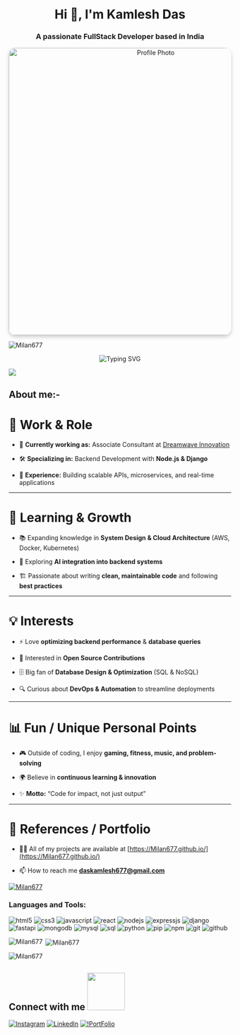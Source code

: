 <h1 align="center">Hi 👋, I'm Kamlesh Das</h1>
<h3 align="center">A passionate FullStack Developer based in India</h3>

<!--  <img align="center" alt="coding" width="50%" height="450"
     src="https://drive.google.com/uc?export=view&id=174OwPyYMU74LOZY2sg6zcGRIcLK5s71_"> -->

<p align="center">
  <img src="https://drive.google.com/uc?export=view&id=174OwPyYMU74LOZY2sg6zcGRIcLK5s71_" 
       alt="Profile Photo" 
       style="border-radius: 15px; box-shadow: 0 4px 8px rgba(0,0,0,0.2); width: 650px;">
</p>





<!--   <img align="right"  alt="codding" width="300" margin-top="50" src="https://cdn.dribbble.com/users/1162077/screenshots/3848914/programmer.gif"> -->
<p align="left"> <img src="https://komarev.com/ghpvc/?username=Milan677&label=Profile%20views&color=0e75b6&style=flat" alt="Milan677" /> </p>
<p align="center">
  <img src="https://readme-typing-svg.demolab.com?lines=Hi!+My+self+Kamlesh+Das;I+am+a+Full-stack+Node+developer;Interested+in+Coding;Curious+to+learn+new+things!&font=Fira+Code&center=true&width=600&height=45&color=37bcf7&vCenter=true&size=22&pause=1000" alt="Typing SVG" />

</p>

      
<img src="https://user-images.githubusercontent.com/73097560/115834477-dbab4500-a447-11eb-908a-139a6edaec5c.gif">
 
 
 
 ## About me:-
 

# 🚀 Work & Role

- 💼 **Currently working as:** Associate Consultant at [Dreamwave Innovation](https://dreamwaveinnovation.com/) 

- 🛠 **Specializing in:** Backend Development with **Node.js & Django**  

- 🧩 **Experience:** Building scalable APIs, microservices, and real-time applications  

---

# 🌱 Learning & Growth

- 📚 Expanding knowledge in **System Design & Cloud Architecture** (AWS, Docker, Kubernetes)  

- 🤖 Exploring **AI integration into backend systems**  

- 🏗 Passionate about writing **clean, maintainable code** and following **best practices**  

---

# 💡 Interests

- ⚡ Love **optimizing backend performance** & **database queries**  

- 🎯 Interested in **Open Source Contributions**  

- 🗄 Big fan of **Database Design & Optimization** (SQL & NoSQL)  

- 🔍 Curious about **DevOps & Automation** to streamline deployments  

---

# 📊 Fun / Unique Personal Points

- 🎮 Outside of coding, I enjoy **gaming, fitness, music, and problem-solving**  

- 🌍 Believe in **continuous learning & innovation**  

- ✨ **Motto:** “Code for impact, not just output”  

---

# 🔗 References / Portfolio

- 👨‍💻 All of my projects are available at [https://Milan677.github.io/](https://Milan677.github.io/)

- 📫 How to reach me **daskamlesh677@gmail.com**

<p align="left"> <a href="https://github.com/ryo-ma/github-profile-trophy"><img src="https://github-profile-trophy.vercel.app/?username=Milan677" alt="Milan677" /></a> </p>
<p align="left">
</p>

<h3 align="left">Languages and Tools:</h3>
<p >
    <img src="https://img.shields.io/badge/HTML5-E34F26?style=for-the-badge&logo=html5&logoColor=white" alt="html5" />
    <img src="https://img.shields.io/badge/CSS3-1572B6?style=for-the-badge&logo=css3&logoColor=white" alt="css3" /> 
    <img src="https://img.shields.io/badge/JavaScript-323330?style=for-the-badge&logo=javascript&logoColor=F7DF1E" alt="javascript" />
    <img src="https://img.shields.io/badge/React-20232A?style=for-the-badge&logo=react&logoColor=61DAFB" alt="react" />
    <img src="https://img.shields.io/badge/Node.js-339933?style=for-the-badge&logo=nodedotjs&logoColor=white" alt="nodejs" />
    <img src="https://img.shields.io/badge/Express.js-000000?style=for-the-badge&logo=express&logoColor=white" alt="expressjs" />
    <img src="https://img.shields.io/badge/Django-092E20?style=for-the-badge&logo=django&logoColor=white" alt="django" />
  <img src="https://img.shields.io/badge/FastAPI-009688?style=for-the-badge&logo=fastapi&logoColor=white" alt="fastapi" />
  <img src="https://img.shields.io/badge/MongoDB-4EA94B?style=for-the-badge&logo=mongodb&logoColor=white" alt="mongodb" />
  <img src="https://img.shields.io/badge/MySQL-005C84?style=for-the-badge&logo=mysql&logoColor=white" alt="mysql" />
  <img src="https://img.shields.io/badge/SQL-336791?style=for-the-badge&logo=postgresql&logoColor=white" alt="sql" />
  <img src="https://img.shields.io/badge/Python-3776AB?style=for-the-badge&logo=python&logoColor=white" alt="python" />
  <img src="https://img.shields.io/badge/pip-3775A9?style=for-the-badge&logo=pypi&logoColor=white" alt="pip" />
  <img src="https://img.shields.io/badge/npm-CB3837?style=for-the-badge&logo=npm&logoColor=white" alt="npm" />
  <img src="https://img.shields.io/badge/Git-f44d27?style=for-the-badge&logo=git&logoColor=white" alt="git" />
  <img src="https://img.shields.io/badge/GitHub-100000?style=for-the-badge&logo=github&logoColor=white" alt="github" />
  
</p>
<p><img align="left" src="https://github-readme-stats.vercel.app/api/top-langs?username=Milan677&show_icons=true&locale=en&layout=compact" alt="Milan677" /></p>

<p>&nbsp;<img align="center" src="https://github-readme-stats.vercel.app/api?username=Milan677&show_icons=true&locale=en" alt="Milan677" /></p>

<p><img align="center" src="https://github-readme-streak-stats.herokuapp.com/?user=Milan677&" alt="Milan677" /></p>

<h2> Connect with me <img src='https://raw.githubusercontent.com/ShahriarShafin/ShahriarShafin/main/Assets/handshake.gif' width="85px" marginBottom="4px"> </h2>

 [![Instagram](https://img.shields.io/badge/Instagram-%23E4405F.svg?logo=Instagram&logoColor=white)](https://www.instagram.com/kamleshdas22/) [![LinkedIn](https://img.shields.io/badge/LinkedIn-%230077B5.svg?logo=linkedin&logoColor=white)](https://www.linkedin.com/in/kamleshdas/) [![!PortFolio](https://img.shields.io/badge/-Portfolio-Blue)](https://Milan677.github.io/)
